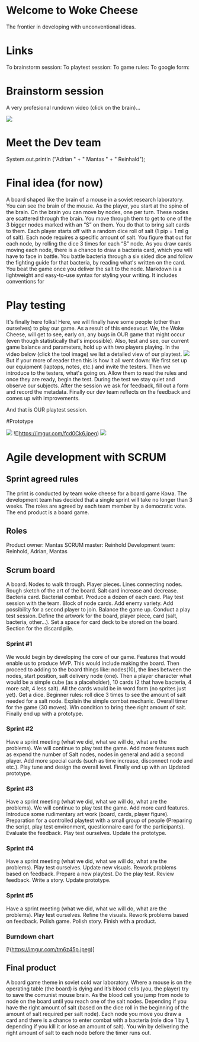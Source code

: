 # Welcome to Woke Cheese

The frontier in developing with unconventional ideas.

# Links

To brainstorm session:
To playtest session:
To game rules:
To google form: 

# Brainstorm session

A very profesional rundown video (click on the brain)...

[![](https://i.imgur.com/0tJhXQk.jpeg)](https://www.youtube.com/watch?v=Sm_Ofe0qc5M)

# Meet the Dev team
System.out.println ("Adrian " + " Mantas " + " Reinhald");

# Final idea (for now)

A board shaped like the brain of a mouse in a soviet research laboratory. You can see the brain of the mouse. As the player, you start at the spine of the brain. On the brain you can move by nodes, one per turn. These nodes are scattered through the brain. You move through them to get to one of the 3 bigger nodes marked with an “S” on them. You do that to bring salt cards to them. Each player starts off with a random dice roll of salt (1 pip = 1 ml g of salt). Each node requires a specific amount of salt. You figure that out for each node, by rolling the dice 3 times for each “S” node. As you draw cards moving each node, there is a chance to draw a bacteria card, which you will have to face in battle. You battle bacteria through a six sided dice and follow the fighting guide for that bacteria, by reading what's written on the card. You beat the game once you deliver the salt to the node.
Markdown is a lightweight and easy-to-use syntax for styling your writing. It includes conventions for

# Play testing
It's finally here folks! Here, we will finally have some people (other than ourselves) to play our game. As a result of this endeavour. We, the Woke Cheese, will get to see, early on, any bugs in OUR game that might occur (even though statistically that's impossible). Also, test and see, our current game balance and parameters, hold up with two players playing. In the video below (click the tool image) we list a detailed view of our playtest. 
[![](https://imgur.com/cuRS9dO.jpeg)](https://www.youtube.com/watch?v=g7EVKD4HF4U&feature=youtu.be)
But if your more of reader then this is how it all went down:
We first set up our equipment (laptops, notes, etc.) and invite the testers.
Then we introduce to the testers, what's going on. Allow them to read the rules and once they are ready, begin the test.
During the test we stay quiet and observe our subjects.
After the session we ask for feedback, fill out a form and record the metadata.
Finally our dev team reflects on the feedback and comes up with improvements.

And that is OUR playtest session.

#Prototype

![](https://imgur.com/OdysQMv.jpeg)
![]https://imgur.com/fcd0Ck6.jpeg)
![](https://imgur.com/fVgSQx8.jpeg)

# Agile development with SCRUM

## Sprint agreed rules
The print is conducted by team woke cheese for a board game Кома. The development team has decided that a single sprint will take no longer than 3 weeks. The roles are agreed by each team member by a democratic vote. The end product is a board game.

## Roles
Product owner: Mantas
SCRUM master: Reinhold
Development team: Reinhold, Adrian, Mantas

## Scrum board
A board. Nodes to walk through. Player pieces. Lines connecting nodes. Rough sketch of the art of the board. Salt card increase and decrease. Bacteria card. Bacterial combat. Produce a dozen of each card. Play test session with the team. Block of node cards. Add enemy variety. Add possibility for a second player to join. Balance the game up. Conduct a play test session. Define the artwork for the board, player piece, card (salt, bacteria, other…). Set a space for card deck to be stored on the board. Section for the discard pile. 

### Sprint #1
We would begin by developing the core of our game. Features that would enable us to produce MVP. This would include making the board. Then proceed to adding to the board things like: nodes(10), the lines between the nodes, start position, salt delivery node (one). Then a player character what would be a simple cube (as a placeholder), 10 cards (2 that have bacteria, 4 more salt, 4 less salt). All the cards would be in word form (no sprites just yet). Get a dice. Beginner rules: roll dice 3 times to see the amount of salt needed for a salt node. Explain the simple combat mechanic. Overall timer for the game (30 moves). Win condition to bring thee right amount of salt. Finally end up with a prototype.

### Sprint #2
Have a sprint meeting (what we did, what we will do, what are the problems). We will continue to play test the game. Add more features such as expend the number of Salt nodes, nodes in general and add a second player. Add more special cards (such as time increase, disconnect node and etc.). Play tune and design the overall level. Finally end up with an Updated prototype.

### Sprint #3
Have a sprint meeting (what we did, what we will do, what are the problems). We will continue to play test the game. Add more card features. Introduce some rudimentary art work (board, cards, player figure). Preparation for a controlled playtest with a small group of people (Preparing the script, play test environment, questionnaire card for the participants). Evaluate the feedback. Play test ourselves. Update the prototype.

### Sprint #4
Have a sprint meeting (what we did, what we will do, what are the problems). Play test ourselves. Update new visuals. Rework problems based on feedback. Prepare a new playtest. Do the play test. Review feedback. Write a story. Update prototype.

### Sprint #5
Have a sprint meeting (what we did, what we will do, what are the problems). Play test ourselves. Refine the visuals. Rework problems based on feedback. Polish game. Polish story. Finish with a product.

### Burndown chart

[!(https://imgur.com/tm6z45p.jpeg)]

## Final product
A board game theme in soviet cold war laboratory. Where a mouse is on the operating table (the board) is dying and it’s blood cells (you, the player) try to save the comunist mouse brain. As the blood cell you jump from node to node on the board until you reach one of the salt nodes. Depending if you have the right amount of salt (based on the dice roll in the beginning of the amount of salt required per  salt node). Each node you move you draw a card and there is a chance to enter combat with a bacteria (role dice 1 by 1, depending if you kill it or lose an amount of salt). You win by delivering the right amount of salt to each node before the timer runs out.
